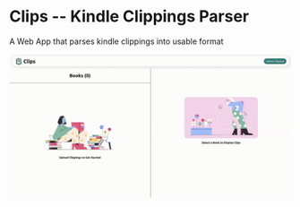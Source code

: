 # Clips -- Kindle Clippings Parser

A Web App that parses kindle clippings into usable format

![Demo](./demo.gif)
